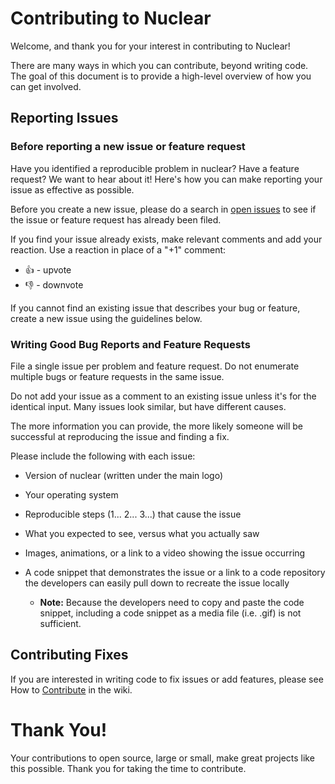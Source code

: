 # Contributing to Nuclear

Welcome, and thank you for your interest in contributing to Nuclear!

There are many ways in which you can contribute, beyond writing code. The goal of this document is to provide a high-level overview of how you can get involved.

## Reporting Issues

### Before reporting a new issue or feature request

Have you identified a reproducible problem in nuclear? Have a feature request? We want to hear about it! Here's how you can make reporting your issue as effective as possible.

Before you create a new issue, please do a search in [open issues](https://github.com/nukeop/nuclear/issues) to see if the issue or feature request has already been filed.

If you find your issue already exists, make relevant comments and add your reaction. Use a reaction in place of a "+1" comment:

* 👍 - upvote
* 👎 - downvote

If you cannot find an existing issue that describes your bug or feature, create a new issue using the guidelines below.

### Writing Good Bug Reports and Feature Requests

File a single issue per problem and feature request. Do not enumerate multiple bugs or feature requests in the same issue.

Do not add your issue as a comment to an existing issue unless it's for the identical input. Many issues look similar, but have different causes.

The more information you can provide, the more likely someone will be successful at reproducing the issue and finding a fix.

Please include the following with each issue:

* Version of nuclear (written under the main logo) 

* Your operating system  

* Reproducible steps (1... 2... 3...) that cause the issue

* What you expected to see, versus what you actually saw

* Images, animations, or a link to a video showing the issue occurring

* A code snippet that demonstrates the issue or a link to a code repository the developers can easily pull down to recreate the issue locally

  * **Note:** Because the developers need to copy and paste the code snippet, including a code snippet as a media file (i.e. .gif) is not sufficient.


## Contributing Fixes

If you are interested in writing code to fix issues or add features, 
please see How to [Contribute](https://github.com/nukeop/nuclear/wiki/Contributing) in the wiki.

# Thank You!

Your contributions to open source, large or small, make great projects like this possible. Thank you for taking the time to contribute.
